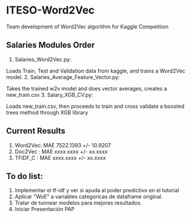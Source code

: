 # ITESO-Word2Vec
Team development of Word2Vec algorithm for Kaggle Competition

## Salaries Modules Order
1. Salaries_Word2Vec.py: 

  Loads Train, Test and Validation data from kaggle, and trains a Word2Vec model.
2. Salaries_Average_Feature_Vector.py:

  Takes the trained w2v model and does vector averages, creates a new_train.csv
3. Salary_XGB_CV.py:

  Loads new_train.csv, then proceeds to train and cross validate a boosted trees method through XGB library

## Current Results

1. Word2Vec: MAE 7522.1393 +/- 10.9207
2. Doc2Vec : MAE xxxx.xxxx +/- xx.xxxx
2. TFIDF_C : MAE xxxx.xxxx +/- xx.xxxx

## To do list:
1. Implementar el tf-idf y ver si ayuda al poder predictivo en el tutorial
2. Aplicar "WoE" a variables categoricas de dataframe original. 
3. Tratar de tunnear modelos para mejores resultados. 
4. Iniciar Presentación PAP

  
